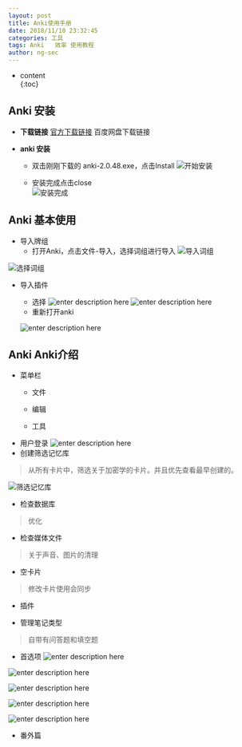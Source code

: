 ```yaml
---
layout: post  
title: Anki使用手册
date: 2018/11/10 23:32:45
categories: 工具 
tags: Anki   效率 使用教程
author: ng-sec  
---
```


* content  
{:toc}

## Anki 安装

 - **下载链接**
	 [官方下载链接](https://apps.ankiweb.net/#download)
	百度网盘下载链接

- **anki 安装**

	- 双击刚刚下载的 anki-2.0.48.exe，点击Install
![开始安装](http://800wifi.com/ng-sec/1541866868535.png)

	 - 安装完成点击close  
  ![安装完成](http://800wifi.com/ng-sec/1541909077456.png)

## Anki 基本使用
- 导入牌组
	- 打开Anki，点击文件-导入，选择词组进行导入
![导入词组](http://800wifi.com/ng-sec/1541909502288.png) 

![选择词组](http://800wifi.com/ng-sec/1541909693706.png)

- 导入插件
	- 选择
	![enter description here](http://800wifi.com/ng-sec/1541911628468.png)
	![enter description here](http://800wifi.com/ng-sec/1541911676216.png)
	- 重新打开anki
	
	![enter description here](http://800wifi.com/ng-sec/1541911764262.png)
## Anki Anki介绍
 
- 菜单栏
	- 文件
	- 编辑
		
	- 工具
 - 用户登录
 ![enter description here](http://800wifi.com/ng-sec/1541914151719.png)
- 创建筛选记忆库
 > 从所有卡片中，筛选关于加密学的卡片。并且优先查看最早创建的。
 
![筛选记忆库](http://800wifi.com/ng-sec/1541937827011.png)

- 检查数据库
> 优化

 - 检查媒体文件
>关于声音、图片的清理

- 空卡片
>修改卡片使用会同步
- 插件

- 管理笔记类型
> 自带有问答题和填空题

-  首选项
![enter description here](http://800wifi.com/ng-sec/1541939093805.png)

![enter description here](http://800wifi.com/ng-sec/1541939147028.png)



![enter description here](http://800wifi.com/ng-sec/1541939693978.png)

![enter description here](http://800wifi.com/ng-sec/1541939818064.png)

![enter description here](http://800wifi.com/ng-sec/1541939767377.png)

- 番外篇